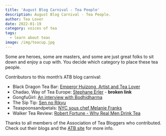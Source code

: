```yaml
---
title: 'August Blog Carnival - Tea People'
description: August Blog Carnival - Tea People.
author: Tea Lover
date: 2022-01-19
category: voices of tea
tags:
  - learn about teas
image: /img/teacup.jpg
---
```


Some are heroes, some are masters, and some are just great folks to sit down and enjoy a cup with. You decide which category to place these tea people.

Contributors to this month’s ATB blog carnival:

- Black Dragon Tea Bar: [Emperor Huizong, Artist and Tea Lover](http://blackdragonteabar.blogspot.com/)
- Chadao, Way of Tea Europe: [Stephane Erler](http://blog.chadao.eu/stephane-erler/) - **broken link**
- GongfuGirl: [An interview with Bodhidharma](http://www.gongfugirl.com/2010/08/an-interview-with-bodhidharma/)
- The Sip Tip: [Sen no Rikyu](http://www.thesiptip.com)
- Teaspoonsandpetals: [NYC sous chef Melanie Franks](http://teaspoonsandpetals.typepad.com/teaspoons-petals/2010/08/tea-talk-nyc-sous-chef-melanie-franks.html)
- Walker Tea Review: [Robert Fortune - Why Real Men Drink Tea](https://web.archive.org/web/20210307020224/http://walkerteareview.com//http:/walkerteareview.com/robert-fortune-why-real-men-drink-tea)

Thanks to all members of the Association of Tea Bloggers who contributed. Check out their blogs and the [ATB site](http://teabloggers.com/) for more info.
